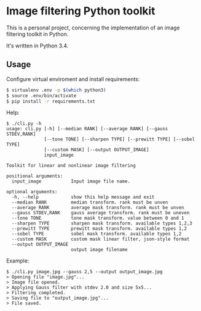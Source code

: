 # Image filtering Python toolkit

This is a personal project, concerning the implementation of an image filtering toolkit in Python.

It's written in Python 3.4.

## Usage

Configure virtual enviroment and install requirements:
```bash
$ virtualenv .env -p $(which python3)
$ source .env/bin/activate
$ pip install -r requirements.txt
```

Help:
```
$ ./cli.py -h
usage: cli.py [-h] [--median RANK] [--average RANK] [--gauss STDEV,RANK]
              [--tone TONE] [--sharpen TYPE] [--prewitt TYPE] [--sobel TYPE]
              [--custom MASK] [--output OUTPUT_IMAGE]
              input_image

Toolkit for linear and nonlinear image filtering

positional arguments:
  input_image           Input image file name.

optional arguments:
  -h, --help            show this help message and exit
  --median RANK         median transform. rank must be unven
  --average RANK        average mask transform. rank must be unven
  --gauss STDEV,RANK    gauss average transform. rank must be uneven
  --tone TONE           tone mask transform. value between 0 and 1
  --sharpen TYPE        sharpen mask transform. available types 1,2,3
  --prewitt TYPE        prewitt mask transform. available types 1,2
  --sobel TYPE          sobel mask transform. available types 1,2
  --custom MASK         custom mask linear filter, json-style format
  --output OUTPUT_IMAGE
                        output image filename
```

Example:
```
$ ./cli.py image.jpg --gauss 2,5 --output output_image.jpg
> Opening file "image.jpg"...
> Image file opened.
> Applying Gauss filter with stdev 2.0 and size 5x5...
> Filtering completed.
> Saving file to "output_image.jpg"...
> File saved.
```
